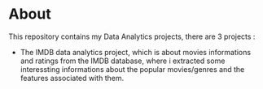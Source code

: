 # About 
This repository contains my Data Analytics projects, there are 3 projects :
- The IMDB data analytics project, which is about movies informations and ratings from the IMDB database, where i extracted some interessting informations
about the popular movies/genres and the features associated with them.

